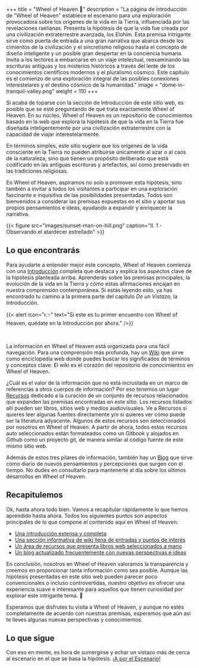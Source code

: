 +++
title = "Wheel of Heaven 🌌"
description = "La página de introducción de \"Wheel of Heaven\" establece el escenario para una exploración provocadora sobre los orígenes de la vida en la Tierra, influenciada por las revelaciones raelianas. Presenta la hipótesis de que la vida fue creada por una civilización extraterrestre avanzada, los Elohim. Esta premisa intrigante sirve como puerta de entrada a una gran narrativa que abarca desde los cimientos de la civilización y el sincretismo religioso hasta el concepto de diseño inteligente y un posible gran despertar en la conciencia humana. Invita a los lectores a embarcarse en un viaje intelectual, reexaminando las escrituras antiguas y los misterios históricos a través del lente de los conocimientos científicos modernos y el pluralismo cósmico. Este capítulo es el comienzo de una exploración integral de las posibles conexiones interestelares y el destino cósmico de la humanidad."
image = "dome-in-tranquil-valley.png"
weight = 110
+++

Si acaba de toparse con la sección de Introducción de este sitio web, es posible que se esté preguntando de qué trata exactamente Wheel of Heaven. En su núcleo, Wheel of Heaven es un repositorio de conocimientos basado en la web que explora la hipótesis de que la vida en la Tierra fue diseñada inteligentemente por una civilización extraterrestre con la capacidad de viajar interestelarmente.

En términos simples, este sitio sugiere que los orígenes de la vida consciente en la Tierra no pueden atribuirse únicamente al azar o al caos de la naturaleza, sino que tienen un propósito deliberado que está codificado en las antiguas escrituras y artefactos, así como preservado en las tradiciones religiosas.

En Wheel of Heaven, aspiramos no solo a promover esta hipótesis, sino también a invitar a todos los visitantes a participar en una exploración fascinante e inquisitiva de las posibilidades presentadas. Todos son bienvenidos a considerar las premisas expuestas en el sitio y aportar sus propios pensamientos e ideas, ayudando a expandir y enriquecer la narrativa.

{{< figure src="images/sunset-man-on-hill.png" caption="Il. 1 - Observando el atardecer estrellado" >}}

## Lo que encontrarás

Para ayudarte a entender mejor este concepto, Wheel of Heaven comienza con una [Introducción](../../) completa que destaca y explica los aspectos clave de la hipótesis planteada arriba. Aprenderás sobre las premisas principales, la evolución de la vida en la Tierra y cómo estas afirmaciones encajan en nuestra comprensión contemporánea. Si estás leyendo esto, ya has encontrado tu camino a la primera parte del capítulo _De un Vistazo_, la Introducción.

{{< alert icon="👉" text="Si este es tu primer encuentro con Wheel of Heaven, quédate en la Introducción por ahora." />}}

<br>

La información en Wheel of Heaven está organizada para una fácil navegación. Para una comprensión más profunda, hay un [Wiki](../../../wiki/) que sirve como enciclopedia web donde puedes buscar los significados de términos y conceptos clave. El wiki es el corazón del repositorio de conocimientos en Wheel of Heaven.

¿Cuál es el valor de la información que no está incrustada en un marco de referencias a otros cuerpos de información? Por eso tenemos un lugar [Recursos](../../../library/) dedicado a la curación de un conjunto de recursos relacionados que expanden las premisas encontradas en este sitio. Los recursos listados allí pueden ser libros, sitios web y medios audiovisuales. Ve a Recursos si quieres leer algunas fuentes directamente y/o si quieres ver cómo puede ser la literatura adyacente. Algunos de estos recursos son seleccionados por nosotros en Wheel of Heaven. A partir de ahora, todos estos recursos auto seleccionados están formateados como un Gitbook y alojados en Github como un proyecto git, de manera similar al código fuente de este mismo sitio web.

Además de estos tres pilares de información, también hay un [Blog](../../../articles/) que sirve como diario de nuevos pensamientos y percepciones que surgen con el tiempo. No dudes en consultarlo para mantenerte al día sobre los últimos desarrollos en Wheel of Heaven.

## Recapitulemos

Ok, hasta ahora todo bien. Vamos a recapitular rápidamente lo que hemos aprendido hasta ahora. Todos los siguientes puntos son aspectos principales de lo que compone el contenido aquí en Wheel of Heaven:

- [Una introducción extensa y completa](../../../timeline/preamble/)
- [Una sección informativa de wiki llena de entradas y puntos de interés](../../../wiki/)
- [Un área de recursos que presenta libros web seleccionados a mano](../../../library/)
- [Un blog actualizado frecuentemente con nuevas perspectivas e ideas](../../../articles/)

En conclusión, nosotros en Wheel of Heaven valoramos la transparencia y creemos en proporcionar tanta información como sea posible. Aunque las hipótesis presentadas en este sitio web pueden parecer poco convencionales o incluso controvertidas, nuestro objetivo es ofrecer una experiencia suave e interesante para aquellos que tienen curiosidad por explorar este intrigante tema. 🙏

Esperamos que disfrutes tu visita a Wheel of Heaven, y aunque no estés completamente de acuerdo con nuestras premisas, esperamos que aún así te lleves algunas nuevas perspectivas y conocimientos.

## Lo que sigue

Con eso en mente, es hora de sumergirse y echar un vistazo más de cerca al escenario en el que se basa la hipótesis. [¡A por el Escenario!](../../../essentials/revelation-vs-myth/)